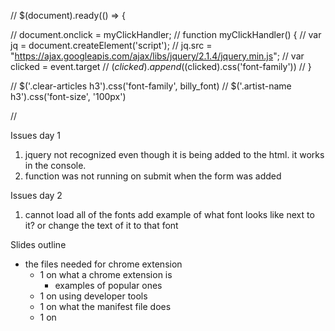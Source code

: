 <!-- var hoverElem = null;
 $('*').hover(function() {hoverElem = this});
 -->
// $(document).ready(() => {



  // document.onclick = myClickHandler;
  //   function myClickHandler() {
  //     var jq = document.createElement('script');
  //     jq.src = "https://ajax.googleapis.com/ajax/libs/jquery/2.1.4/jquery.min.js";
  //    var clicked = event.target
  //    $(clicked).append($(clicked).css('font-family'))
  //   }

// $('.clear-articles h3').css('font-family', billy_font)
// $('.artist-name h3').css('font-size', '100px')

//  


 Issues day 1
 1) jquery not recognized even though it is being added to the html. it works in the console.
 2) function was not running on submit when the form was added

 Issues day 2
 1) cannot load all of the fonts 
 add example of what font looks like next to it? or change the text of it to that font

Slides outline
- the files needed for chrome extension
  - 1 on what a chrome extension is 
    - examples of popular ones
  - 1 on using developer tools
  - 1 on what the manifest file does
  - 1 on 
